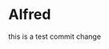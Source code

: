 # Alfred
this is a test commit
change
<html>
<head>
    <meta charset="utf-8">
</head>
<body>
<div id="app"></div>
<script type="text/javascript" src="bundle.js" charset="utf-8"></script>
</body>
</html>